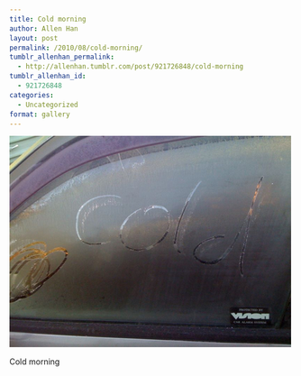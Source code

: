```yaml
---
title: Cold morning
author: Allen Han
layout: post
permalink: /2010/08/cold-morning/
tumblr_allenhan_permalink:
  - http://allenhan.tumblr.com/post/921726848/cold-morning
tumblr_allenhan_id:
  - 921726848
categories:
  - Uncategorized
format: gallery
---
```

[<img class="alignnone size-full wp-image-495" alt="tumblr_l6tuklMkXD1qzkacto1_" src="/images/uploads/2013/03/tumblr_l6tuklMkXD1qzkacto1_.jpg" width="500" height="375" />][1]

Cold morning

 [1]: /images/uploads/2013/03/tumblr_l6tuklMkXD1qzkacto1_.jpg
